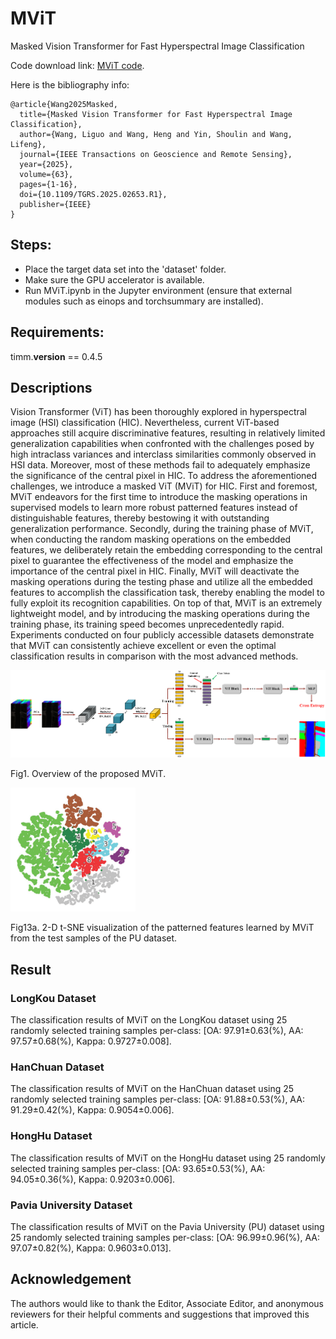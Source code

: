 # MViT
Masked Vision Transformer for Fast Hyperspectral Image Classification

Code download link: [MViT code](https://github.com/swiftest/MViT/archive/refs/heads/main.zip).

Here is the bibliography info:
<br/>

```jason
@article{Wang2025Masked,  
  title={Masked Vision Transformer for Fast Hyperspectral Image Classification},  
  author={Wang, Liguo and Wang, Heng and Yin, Shoulin and Wang, Lifeng},  
  journal={IEEE Transactions on Geoscience and Remote Sensing},  
  year={2025},
  volume={63},
  pages={1-16},
  doi={10.1109/TGRS.2025.02653.R1},
  publisher={IEEE}
}
```

## Steps:
- Place the target data set into the 'dataset' folder.
- Make sure the GPU accelerator is available.
- Run MViT.ipynb in the Jupyter environment (ensure that external modules such as einops and torchsummary are installed).

## Requirements:
timm.__version__ == 0.4.5

## Descriptions

Vision Transformer (ViT) has been thoroughly explored in hyperspectral image (HSI) classification (HIC). Nevertheless, current ViT-based approaches still acquire discriminative features, resulting in relatively limited generalization capabilities when confronted with the challenges posed by high intraclass variances and interclass similarities commonly observed in HSI data. Moreover, most of these methods fail to adequately emphasize the significance of the central pixel in HIC. To address the aforementioned challenges, we introduce a masked ViT (MViT) for HIC. First and foremost, MViT endeavors for the first time to introduce the masking operations in supervised models to learn more robust patterned features instead of distinguishable features, thereby bestowing it with outstanding generalization performance. Secondly, during the training phase of MViT, when conducting the random masking operations on the embedded features, we deliberately retain the embedding corresponding to the central pixel to guarantee the effectiveness of the model and emphasize the importance of the central pixel in HIC. Finally, MViT will deactivate the masking operations during the testing phase and utilize all the embedded features to accomplish the classification task, thereby enabling the model to fully exploit its recognition capabilities. On top of that, MViT is an extremely lightweight model, and by introducing the masking operations during the training phase, its training speed becomes unprecedentedly rapid. Experiments conducted on four publicly accessible datasets demonstrate that MViT can consistently achieve excellent or even the optimal classification results in comparison with the most advanced methods.

<img src="figure/framework.png" width="610"/>

Fig1. Overview of the proposed MViT.


<img src="figure/tsne_mvit.png" width="200"/>

Fig13a. 2-D t-SNE visualization of the patterned features learned by MViT from the test samples of the PU dataset.

## Result

### LongKou Dataset

The classification results of MViT on the LongKou dataset using 25 randomly selected training samples per-class: [OA: 97.91±0.63(%), AA: 97.57±0.68(%), Kappa: 0.9727±0.008].

### HanChuan Dataset

The classification results of MViT on the HanChuan dataset using 25 randomly selected training samples per-class: [OA: 91.88±0.53(%), AA: 91.29±0.42(%), Kappa: 0.9054±0.006].

### HongHu Dataset

The classification results of MViT on the HongHu dataset using 25 randomly selected training samples per-class: [OA: 93.65±0.53(%), AA: 94.05±0.36(%), Kappa: 0.9203±0.006].

### Pavia University Dataset

The classification results of MViT on the Pavia University (PU) dataset using 25 randomly selected training samples per-class: [OA: 96.99±0.96(%), AA: 97.07±0.82(%), Kappa: 0.9603±0.013].

## Acknowledgement

The authors would like to thank the Editor, Associate Editor, and anonymous reviewers for their helpful comments and suggestions that improved this article.
